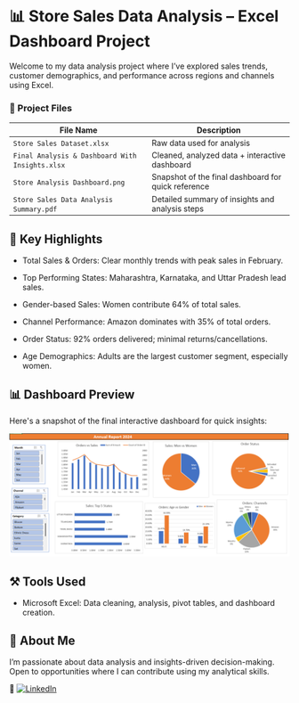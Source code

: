 # 📊 Store Sales Data Analysis – Excel Dashboard Project
Welcome to my data analysis project where I’ve explored sales trends, customer demographics, and performance across regions and channels using Excel.

### 📁 Project Files

| File Name                                         | Description                                                 |
|--------------------------------------------------|-------------------------------------------------------------|
| `Store Sales Dataset.xlsx`                       | Raw data used for analysis                                  |
| `Final Analysis & Dashboard With Insights.xlsx`  | Cleaned, analyzed data + interactive dashboard              |
| `Store Analysis Dashboard.png`                   | Snapshot of the final dashboard for quick reference         |
| `Store Sales Data Analysis Summary.pdf`          | Detailed summary of insights and analysis steps             |

## 📌 Key Highlights
* Total Sales & Orders: Clear monthly trends with peak sales in February.

* Top Performing States: Maharashtra, Karnataka, and Uttar Pradesh lead sales.

* Gender-based Sales: Women contribute 64% of total sales.

* Channel Performance: Amazon dominates with 35% of total orders.

* Order Status: 92% orders delivered; minimal returns/cancellations.

* Age Demographics: Adults are the largest customer segment, especially women.

## 📊 Dashboard Preview

Here's a snapshot of the final interactive dashboard for quick insights:

![Store Sales Dashboard](Store%20Analysis%20Dashboard.png)


## ⚒️ Tools Used
* Microsoft Excel: Data cleaning, analysis, pivot tables, and dashboard creation.

## 💼 About Me
I’m passionate about data analysis and insights-driven decision-making. Open to opportunities where I can contribute using my analytical skills.

🔗 [![LinkedIn](https://img.shields.io/badge/LinkedIn-Connect-blue?style=for-the-badge&logo=linkedin)](https://www.linkedin.com/in/rudreshtomar5)


